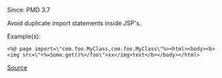 Since: PMD 3.7

Avoid duplicate import statements inside JSP's.

Example(s):
```
<%@ page import=\"com.foo.MyClass,com.foo.MyClass\"%><html><body><b><img src=\"<%=Some.get()%>/foo\">xx</img>text</b></body></html>
```

[Source](https://pmd.github.io/pmd-5.5.4/pmd-jsp/rules/jsp/basic.html#DuplicateJspImports)

